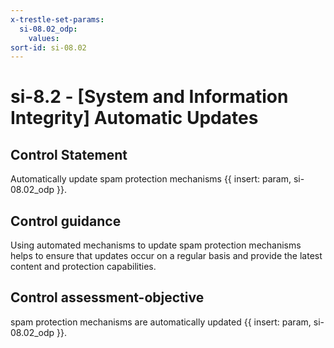 ```yaml
---
x-trestle-set-params:
  si-08.02_odp:
    values:
sort-id: si-08.02
---
```


# si-8.2 - \[System and Information Integrity\] Automatic Updates

## Control Statement

Automatically update spam protection mechanisms {{ insert: param, si-08.02_odp }}.

## Control guidance

Using automated mechanisms to update spam protection mechanisms helps to ensure that updates occur on a regular basis and provide the latest content and protection capabilities.

## Control assessment-objective

spam protection mechanisms are automatically updated {{ insert: param, si-08.02_odp }}.
